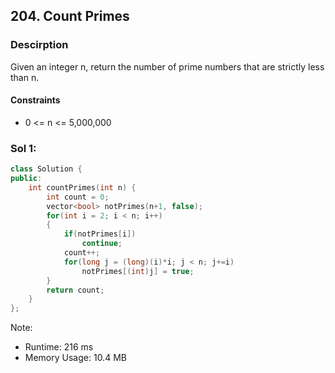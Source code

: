 ## 204. Count Primes

### Descirption 
Given an integer n, return the number of prime numbers that are strictly less than n.

#### Constraints
- 0 <= n <= 5,000,000

### Sol 1:

```C++
class Solution {
public:
    int countPrimes(int n) {
        int count = 0;
        vector<bool> notPrimes(n+1, false);
        for(int i = 2; i < n; i++)
        {
            if(notPrimes[i])
                continue;
            count++;
            for(long j = (long)(i)*i; j < n; j+=i)
                notPrimes[(int)j] = true;
        }
        return count;
    }
};
```
Note:
- Runtime: 216 ms
- Memory Usage: 10.4 MB